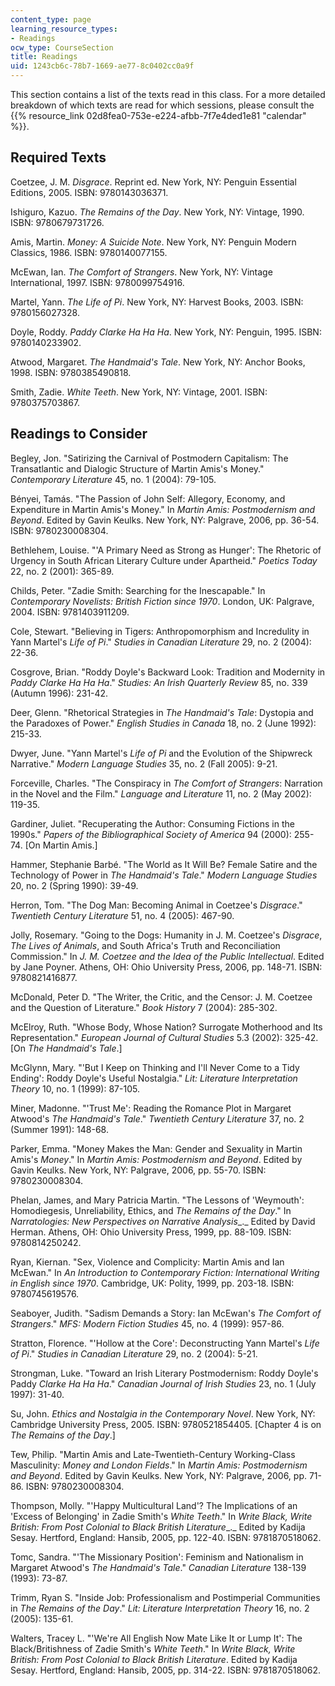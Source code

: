 ```yaml
---
content_type: page
learning_resource_types:
- Readings
ocw_type: CourseSection
title: Readings
uid: 1243cb6c-78b7-1669-ae77-8c0402cc0a9f
---
```


This section contains a list of the texts read in this class. For a more detailed breakdown of which texts are read for which sessions, please consult the {{% resource_link 02d8fea0-753e-e224-afbb-7f7e4ded1e81 "calendar" %}}.

Required Texts
--------------

Coetzee, J. M. _Disgrace_. Reprint ed. New York, NY: Penguin Essential Editions, 2005. ISBN: 9780143036371.

Ishiguro, Kazuo. _The Remains of the Day_. New York, NY: Vintage, 1990. ISBN: 9780679731726.

Amis, Martin. _Money: A Suicide Note_. New York, NY: Penguin Modern Classics, 1986. ISBN: 9780140077155.

McEwan, Ian. _The Comfort of Strangers_. New York, NY: Vintage International, 1997. ISBN: 9780099754916.

Martel, Yann. _The Life of Pi_. New York, NY: Harvest Books, 2003. ISBN: 9780156027328.

Doyle, Roddy. _Paddy Clarke Ha Ha Ha_. New York, NY: Penguin, 1995. ISBN: 9780140233902.

Atwood, Margaret. _The Handmaid's Tale_. New York, NY: Anchor Books, 1998. ISBN: 9780385490818.

Smith, Zadie. _White Teeth_. New York, NY: Vintage, 2001. ISBN: 9780375703867.

Readings to Consider
--------------------

Begley, Jon. "Satirizing the Carnival of Postmodern Capitalism: The Transatlantic and Dialogic Structure of Martin Amis's Money." _Contemporary Literature_ 45, no. 1 (2004): 79-105.

Bényei, Tamás. "The Passion of John Self: Allegory, Economy, and Expenditure in Martin Amis's Money." In _Martin Amis: Postmodernism and Beyond_. Edited by Gavin Keulks. New York, NY: Palgrave, 2006, pp. 36-54. ISBN: 9780230008304.

Bethlehem, Louise. "'A Primary Need as Strong as Hunger': The Rhetoric of Urgency in South African Literary Culture under Apartheid." _Poetics Today_ 22, no. 2 (2001): 365-89.

Childs, Peter. "Zadie Smith: Searching for the Inescapable." In _Contemporary Novelists: British Fiction since 1970_. London, UK: Palgrave, 2004. ISBN: 9781403911209.

Cole, Stewart. "Believing in Tigers: Anthropomorphism and Incredulity in Yann Martel's _Life of Pi_." _Studies in Canadian Literature_ 29, no. 2 (2004): 22-36.

Cosgrove, Brian. "Roddy Doyle's Backward Look: Tradition and Modernity in _Paddy Clarke Ha Ha Ha_." _Studies: An Irish Quarterly Review_ 85, no. 339 (Autumn 1996): 231-42.

Deer, Glenn. "Rhetorical Strategies in _The Handmaid's Tale_: Dystopia and the Paradoxes of Power." _English Studies in Canada_ 18, no. 2 (June 1992): 215-33.

Dwyer, June. "Yann Martel's _Life of Pi_ and the Evolution of the Shipwreck Narrative." _Modern Language Studies_ 35, no. 2 (Fall 2005): 9-21.

Forceville, Charles. "The Conspiracy in _The Comfort of Strangers_: Narration in the Novel and the Film." _Language and Literature_ 11, no. 2 (May 2002): 119-35.

Gardiner, Juliet. "Recuperating the Author: Consuming Fictions in the 1990s." _Papers of the Bibliographical Society of America_ 94 (2000): 255-74. \[On Martin Amis.\]

Hammer, Stephanie Barbé. "The World as It Will Be? Female Satire and the Technology of Power in _The Handmaid's Tale_." _Modern Language Studies_ 20, no. 2 (Spring 1990): 39-49.

Herron, Tom. "The Dog Man: Becoming Animal in Coetzee's _Disgrace_." _Twentieth Century Literature_ 51, no. 4 (2005): 467-90.

Jolly, Rosemary. "Going to the Dogs: Humanity in J. M. Coetzee's _Disgrace_, _The Lives of Animals_, and South Africa's Truth and Reconciliation Commission." In _J. M. Coetzee and the Idea of the Public Intellectual_. Edited by Jane Poyner. Athens, OH: Ohio University Press, 2006, pp. 148-71. ISBN: 9780821416877.

McDonald, Peter D. "The Writer, the Critic, and the Censor: J. M. Coetzee and the Question of Literature." _Book History_ 7 (2004): 285-302.

McElroy, Ruth. "Whose Body, Whose Nation? Surrogate Motherhood and Its Representation." _European Journal of Cultural Studies_ 5.3 (2002): 325-42. \[On _The Handmaid's Tale_.\]

McGlynn, Mary. "'But I Keep on Thinking and I'll Never Come to a Tidy Ending': Roddy Doyle's Useful Nostalgia." _Lit: Literature Interpretation Theory_ 10, no. 1 (1999): 87-105.

Miner, Madonne. "'Trust Me': Reading the Romance Plot in Margaret Atwood's _The Handmaid's Tale_." _Twentieth Century Literature_ 37, no. 2 (Summer 1991): 148-68.

Parker, Emma. "Money Makes the Man: Gender and Sexuality in Martin Amis's _Money_." In _Martin Amis: Postmodernism and Beyond_. Edited by Gavin Keulks. New York, NY: Palgrave, 2006, pp. 55-70. ISBN: 9780230008304.

Phelan, James, and Mary Patricia Martin. "The Lessons of 'Weymouth': Homodiegesis, Unreliability, Ethics, and _The Remains of the Day_." In _Narratologies: New Perspectives on Narrative Analysis__._ Edited by David Herman. Athens, OH: Ohio University Press, 1999, pp. 88-109. ISBN: 9780814250242.

Ryan, Kiernan. "Sex, Violence and Complicity: Martin Amis and Ian McEwan." In _An Introduction to Contemporary Fiction: International Writing in English since 1970_. Cambridge, UK: Polity, 1999, pp. 203-18. ISBN: 9780745619576.

Seaboyer, Judith. "Sadism Demands a Story: Ian McEwan's _The Comfort of Strangers_." _MFS: Modern Fiction Studies_ 45, no. 4 (1999): 957-86.

Stratton, Florence. "'Hollow at the Core': Deconstructing Yann Martel's _Life of Pi_." _Studies in Canadian Literature_ 29, no. 2 (2004): 5-21.

Strongman, Luke. "Toward an Irish Literary Postmodernism: Roddy Doyle's Paddy _Clarke Ha Ha Ha_." _Canadian Journal of Irish Studies_ 23, no. 1 (July 1997): 31-40.

Su, John. _Ethics and Nostalgia in the Contemporary Novel_. New York, NY: Cambridge University Press, 2005. ISBN: 9780521854405. \[Chapter 4 is on _The Remains of the Day_.\]

Tew, Philip. "Martin Amis and Late-Twentieth-Century Working-Class Masculinity: _Money and London Fields_." In _Martin Amis: Postmodernism and Beyond_. Edited by Gavin Keulks. New York, NY: Palgrave, 2006, pp. 71-86. ISBN: 9780230008304.

Thompson, Molly. "'Happy Multicultural Land'? The Implications of an 'Excess of Belonging' in Zadie Smith's _White Teeth_." In _Write Black, Write British: From Post Colonial to Black British Literature__._ Edited by Kadija Sesay. Hertford, England: Hansib, 2005, pp. 122-40. ISBN: 9781870518062.

Tomc, Sandra. "'The Missionary Position': Feminism and Nationalism in Margaret Atwood's _The Handmaid's Tale_." _Canadian Literature_ 138-139 (1993): 73-87.

Trimm, Ryan S. "Inside Job: Professionalism and Postimperial Communities in _The Remains of the Day_." _Lit: Literature Interpretation Theory_ 16, no. 2 (2005): 135-61.

Walters, Tracey L. "'We're All English Now Mate Like It or Lump It': The Black/Britishness of Zadie Smith's _White Teeth_." In _Write Black, Write British: From Post Colonial to Black British Literature_. Edited by Kadija Sesay. Hertford, England: Hansib, 2005, pp. 314-22. ISBN: 9781870518062.
